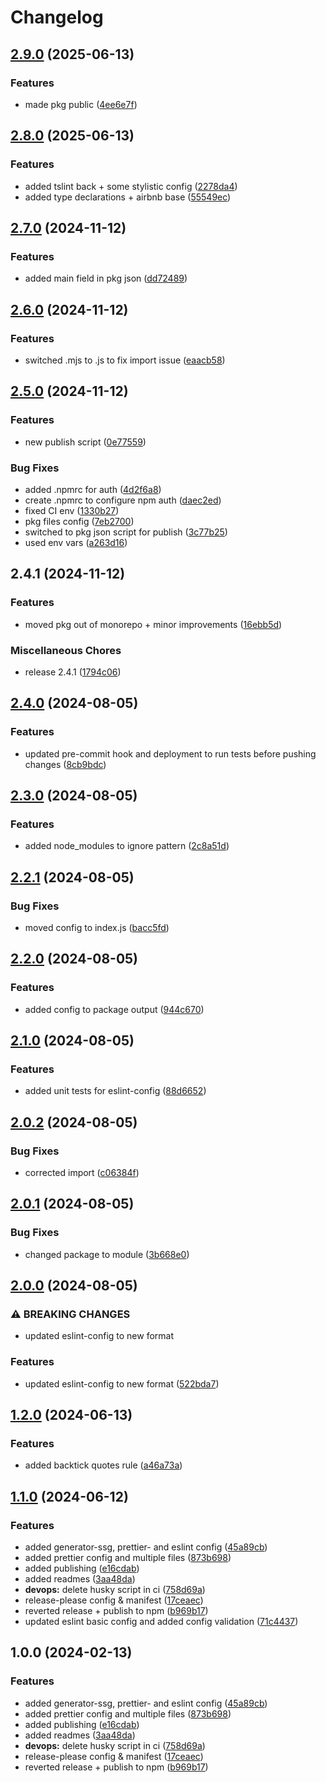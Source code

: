 # Changelog

## [2.9.0](https://github.com/nico-i/eslint-config/compare/v2.8.0...v2.9.0) (2025-06-13)


### Features

* made pkg public ([4ee6e7f](https://github.com/nico-i/eslint-config/commit/4ee6e7feab86a5271039b4e4bad4090d14800546))

## [2.8.0](https://github.com/nico-i/eslint-config/compare/v2.7.0...v2.8.0) (2025-06-13)


### Features

* added tslint back + some stylistic config ([2278da4](https://github.com/nico-i/eslint-config/commit/2278da4ed2ca624ac55be579d293b3b2de08d026))
* added type declarations + airbnb base ([55549ec](https://github.com/nico-i/eslint-config/commit/55549ecda5805338d551cb3851d8a6c399efbf66))

## [2.7.0](https://github.com/nico-i/eslint-config/compare/v2.6.0...v2.7.0) (2024-11-12)

### Features

- added main field in pkg json ([dd72489](https://github.com/nico-i/eslint-config/commit/dd724897fcea69df349220cf022bfbfa942885b0))

## [2.6.0](https://github.com/nico-i/eslint-config/compare/v2.5.0...v2.6.0) (2024-11-12)

### Features

- switched .mjs to .js to fix import issue ([eaacb58](https://github.com/nico-i/eslint-config/commit/eaacb58e5d805b296895c3e6d59487edb1706e3a))

## [2.5.0](https://github.com/nico-i/eslint-config/compare/v2.4.1...v2.5.0) (2024-11-12)

### Features

- new publish script ([0e77559](https://github.com/nico-i/eslint-config/commit/0e77559308d2e3d2c96d93539262b7d34c98cdef))

### Bug Fixes

- added .npmrc for auth ([4d2f6a8](https://github.com/nico-i/eslint-config/commit/4d2f6a8bddd1209b7d01c30ba43ccc8e0a2ee6eb))
- create .npmrc to configure npm auth ([daec2ed](https://github.com/nico-i/eslint-config/commit/daec2ed8ea1eed00f577867407e2fa86df35940f))
- fixed CI env ([1330b27](https://github.com/nico-i/eslint-config/commit/1330b27130c4e258d48787b41fbdf0f20ea663ac))
- pkg files config ([7eb2700](https://github.com/nico-i/eslint-config/commit/7eb2700206f93aeff73e07eba13ae21edf86ee3f))
- switched to pkg json script for publish ([3c77b25](https://github.com/nico-i/eslint-config/commit/3c77b257e805e6ec5333a74dc27e1e18bdadfe7a))
- used env vars ([a263d16](https://github.com/nico-i/eslint-config/commit/a263d16bbddcb0a75b1358521d8d7ca02022be1f))

## 2.4.1 (2024-11-12)

### Features

- moved pkg out of monorepo + minor improvements ([16ebb5d](https://github.com/nico-i/eslint-config/commit/16ebb5d6ac11d55f8693504ceafd5253cd75ec08))

### Miscellaneous Chores

- release 2.4.1 ([1794c06](https://github.com/nico-i/eslint-config/commit/1794c067e36a99e20d36e4c601b7931816e368b9))

## [2.4.0](https://github.com/nico-i/nico-i/compare/eslint-config-v2.3.0...eslint-config-v2.4.0) (2024-08-05)

### Features

- updated pre-commit hook and deployment to run tests before pushing changes ([8cb9bdc](https://github.com/nico-i/nico-i/commit/8cb9bdcb1a70c568aa5a561d791c778ffcf59b86))

## [2.3.0](https://github.com/nico-i/nico-i/compare/eslint-config-v2.2.1...eslint-config-v2.3.0) (2024-08-05)

### Features

- added node_modules to ignore pattern ([2c8a51d](https://github.com/nico-i/nico-i/commit/2c8a51d5177a7b788d12f5e8ce0387e52bac316f))

## [2.2.1](https://github.com/nico-i/nico-i/compare/eslint-config-v2.2.0...eslint-config-v2.2.1) (2024-08-05)

### Bug Fixes

- moved config to index.js ([bacc5fd](https://github.com/nico-i/nico-i/commit/bacc5fd75d2dde25a69695f2f5ec9d1d8a74677d))

## [2.2.0](https://github.com/nico-i/nico-i/compare/eslint-config-v2.1.0...eslint-config-v2.2.0) (2024-08-05)

### Features

- added config to package output ([944c670](https://github.com/nico-i/nico-i/commit/944c670b571106cd7c6fd9368ff541ffeb4873ac))

## [2.1.0](https://github.com/nico-i/nico-i/compare/eslint-config-v2.0.2...eslint-config-v2.1.0) (2024-08-05)

### Features

- added unit tests for eslint-config ([88d6652](https://github.com/nico-i/nico-i/commit/88d665268597119c11e0977c6cece665246a87f3))

## [2.0.2](https://github.com/nico-i/nico-i/compare/eslint-config-v2.0.1...eslint-config-v2.0.2) (2024-08-05)

### Bug Fixes

- corrected import ([c06384f](https://github.com/nico-i/nico-i/commit/c06384f672b0f3d58f8a2ca3ae1f4f5449e0f96f))

## [2.0.1](https://github.com/nico-i/nico-i/compare/eslint-config-v2.0.0...eslint-config-v2.0.1) (2024-08-05)

### Bug Fixes

- changed package to module ([3b668e0](https://github.com/nico-i/nico-i/commit/3b668e06bdd13d8f05a511ff3bab319678509ac6))

## [2.0.0](https://github.com/nico-i/nico-i/compare/eslint-config-v1.2.0...eslint-config-v2.0.0) (2024-08-05)

### ⚠ BREAKING CHANGES

- updated eslint-config to new format

### Features

- updated eslint-config to new format ([522bda7](https://github.com/nico-i/nico-i/commit/522bda70c0f9920c979d11a4e99d7c053ac711f2))

## [1.2.0](https://github.com/nico-i/nico-i/compare/eslint-config-v1.1.0...eslint-config-v1.2.0) (2024-06-13)

### Features

- added backtick quotes rule ([a46a73a](https://github.com/nico-i/nico-i/commit/a46a73adea61abdb70c503ac60cfaa2341f3ca5c))

## [1.1.0](https://github.com/nico-i/nico-i/compare/eslint-config-v1.0.0...eslint-config-v1.1.0) (2024-06-12)

### Features

- added generator-ssg, prettier- and eslint config ([45a89cb](https://github.com/nico-i/nico-i/commit/45a89cbafaf4f3711523dd432f8da1e730f5715a))
- added prettier config and multiple files ([873b698](https://github.com/nico-i/nico-i/commit/873b698a57026ed29f9db25e0c81b2d3706f5f22))
- added publishing ([e16cdab](https://github.com/nico-i/nico-i/commit/e16cdab6ec2e91e6e28383c077ec3db822f95e28))
- added readmes ([3aa48da](https://github.com/nico-i/nico-i/commit/3aa48dadbfa3c7d46db18aa1b2d7c11a91b4fe0a))
- **devops:** delete husky script in ci ([758d69a](https://github.com/nico-i/nico-i/commit/758d69a11e52df5363056fe685e7ad0d2ca1e843))
- release-please config & manifest ([17ceaec](https://github.com/nico-i/nico-i/commit/17ceaec45ec114335dffc437fd53eadc703d54f3))
- reverted release + publish to npm ([b969b17](https://github.com/nico-i/nico-i/commit/b969b17cfb57702bbf45daf0258b79fee2462456))
- updated eslint basic config and added config validation ([71c4437](https://github.com/nico-i/nico-i/commit/71c4437481d5d26bd54777a9a372671f03b93d54))

## 1.0.0 (2024-02-13)

### Features

- added generator-ssg, prettier- and eslint config ([45a89cb](https://github.com/nico-i/nico-i/commit/45a89cbafaf4f3711523dd432f8da1e730f5715a))
- added prettier config and multiple files ([873b698](https://github.com/nico-i/nico-i/commit/873b698a57026ed29f9db25e0c81b2d3706f5f22))
- added publishing ([e16cdab](https://github.com/nico-i/nico-i/commit/e16cdab6ec2e91e6e28383c077ec3db822f95e28))
- added readmes ([3aa48da](https://github.com/nico-i/nico-i/commit/3aa48dadbfa3c7d46db18aa1b2d7c11a91b4fe0a))
- **devops:** delete husky script in ci ([758d69a](https://github.com/nico-i/nico-i/commit/758d69a11e52df5363056fe685e7ad0d2ca1e843))
- release-please config & manifest ([17ceaec](https://github.com/nico-i/nico-i/commit/17ceaec45ec114335dffc437fd53eadc703d54f3))
- reverted release + publish to npm ([b969b17](https://github.com/nico-i/nico-i/commit/b969b17cfb57702bbf45daf0258b79fee2462456))
